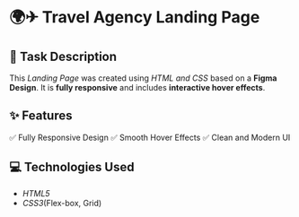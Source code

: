 # 🌍✈ Travel Agency Landing Page

## 📌 Task Description
This *Landing Page* was created using *HTML and CSS* based on a **Figma Design**.
It is **fully responsive** and includes **interactive hover effects**.

## ✨ Features
✅ Fully Responsive Design
✅ Smooth Hover Effects
✅ Clean and Modern UI

## 💻 Technologies Used
- *HTML5*
- *CSS3*(Flex-box, Grid)
  